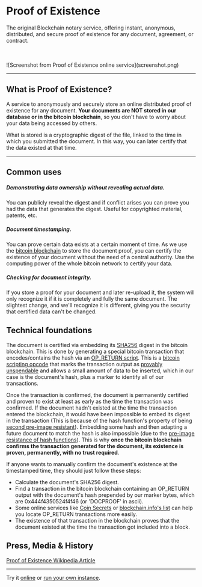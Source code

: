 # Proof of Existence

The original Blockchain notary service, offering instant, anonymous, distributed, and secure proof of existence for any document, agreement, or contract.

<br />
<br />
![Screenshot from Proof of Existence online service](screenshot.png)

---

## What is Proof of Existence?

A service to anonymously and securely store an online distributed proof of existence for any document. **Your documents are NOT stored in our database or in the bitcoin blockchain**, so you don't have to worry about your data being accessed by others.

What is stored is a cryptographic digest of the file, linked to the time in which you submitted the document. In this way, you can later certify that the data existed at that time.

---


## Common uses


##### Demonstrating data ownership without revealing actual data.

You can publicly reveal the digest and if conflict arises you can prove
you had the data that generates the digest. Useful for copyrighted
material, patents, etc.

##### Document timestamping.

You can prove certain data exists at a certain moment of time. As we use
the [bitcoin blockchain](https://blockchain.info/) to store the document
proof, you can certify the existence of your document without the need
of a central authority. Use the computing power of the whole bitcoin
network to certify your data.

##### Checking for document integrity.

If you store a proof for your document and later re-upload it, the
system will only recognize it if it is completely and fully the same
document. The slightest change, and we\'ll recognize it is different,
giving you the security that certified data can\'t be changed.


## Technical foundations

The document is certified via embedding its
[SHA256](https://en.wikipedia.org/wiki/SHA-2) digest in the bitcoin
blockchain. This is done by generating a special bitcoin transaction
that encodes/contains the hash via an [OP\_RETURN
script](https://en.bitcoin.it/wiki/OP_RETURN). This is a [bitcoin
scripting opcode](https://en.bitcoin.it/wiki/Script) that marks the
transaction output as [provably
unspendable](https://en.bitcoin.it/wiki/Script#Provably_Unspendable.2FPrunable_Outputs)
and allows a small amount of data to be inserted, which in our case is
the document\'s hash, plus a marker to identify all of our transactions.

Once the transaction is confirmed, the document is permanently certified
and proven to exist at least as early as the time the transaction was
confirmed. If the document hadn\'t existed at the time the transaction
entered the blockchain, it would have been impossible to embed its
digest in the transaction (This is because of the hash function\'s
property of being [second pre-image
resistant](http://en.wikipedia.org/wiki/Cryptographic_hash_function#Properties)).
Embedding some hash and then adapting a future document to match the
hash is also impossible (due to the [pre-image resistance of hash
functions](http://en.wikipedia.org/wiki/Cryptographic_hash_function#Properties)).
This is why **once the bitcoin blockchain confirms the transaction
generated for the document, its existence is proven, permanently, with
no trust required**.

If anyone wants to manually confirm the document\'s existence at the
timestamped time, they should just follow these steps:

-   Calculate the document\'s SHA256 digest.
-   Find a transaction in the bitcoin blockchain containing an
    OP\_RETURN output with the document\'s hash prepended by our marker
    bytes, which are 0x444f4350524f4f46 (or \'DOCPROOF\' in ascii).
-   Some online services like [Coin Secrets](http://coinsecrets.org/) or
    [blockchain.info\'s
    list](https://blockchain.info/strange-transactions) can help you
    locate OP\_RETURN transactions more easily.
-   The existence of that transaction in the blockchain proves that the
    document existed at the time the transaction got included into a
    block.

## Press, Media & History

[Proof of Existence Wikipedia
Article](https://en.wikipedia.org/wiki/Proof_of_Existence)


---

Try it [online](http://proofofexistence.com) or [run your own instance](get-started.md).
